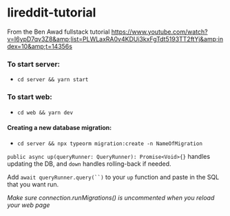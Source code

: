 # lireddit-tutorial
From the Ben Awad fullstack tutorial https://www.youtube.com/watch?v=I6ypD7qv3Z8&amp;list=PLWLaxRA0v4KDUi3kxFgTdt5193TT2ftYj&amp;index=10&amp;t=14356s

### To start server:

- `cd server && yarn start`

### To start web:

- `cd web && yarn dev`



#### Creating a new database migration:

- `cd server && npx typeorm migration:create -n NameOfMigration` 

`public async up(queryRunner: QueryRunner): Promise<Void>{}` handles updating the DB, and `down` handles rolling-back if needed. 

Add `await queryRunner.query(``)` to your `up` function and paste in the SQL that you want run.



*Make sure connection.runMigrations() is uncommented when you reload your web page*




